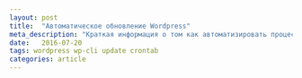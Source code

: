 ```yaml
---
layout: post
title:  "Автоматическое обновление Wordpress"
meta_description: "Краткая информация о том как автоматизировать процесс обновления Wordpress"
date:   2016-07-20 
tags: wordpress wp-cli update crontab
categories: article
---
```




